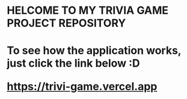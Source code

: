 <h1>HELCOME TO MY TRIVIA GAME PROJECT REPOSITORY<h1>
  
 <p>To see how the application works, just click the link below :D<p>
  
https://trivi-game.vercel.app
